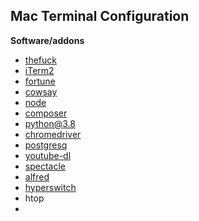 ## Mac Terminal Configuration

**Software/addons** 
- [thefuck](https://github.com/nvbn/thefuck)
- [iTerm2](https://iterm2.com/)
- [fortune](https://github.com/bmc/fortune)
- [cowsay](https://github.com/piuccio/cowsay)
- [node](https://nodejs.org)
- [composer](https://getcomposer.org/)
- [python@3.8](https://python.org)
- [chromedriver](https://chromedriver.chromium.org/)
- [postgresq](https://formulae.brew.sh/formula/postgresql)
- [youtube-dl](https://github.com/ytdl-org/youtube-dl)
- [spectacle](https://www.spectacleapp.com/)
- [alfred](https://www.alfredapp.com/)
- [hyperswitch](https://bahoom.com/hyperswitch)
- htop
- 